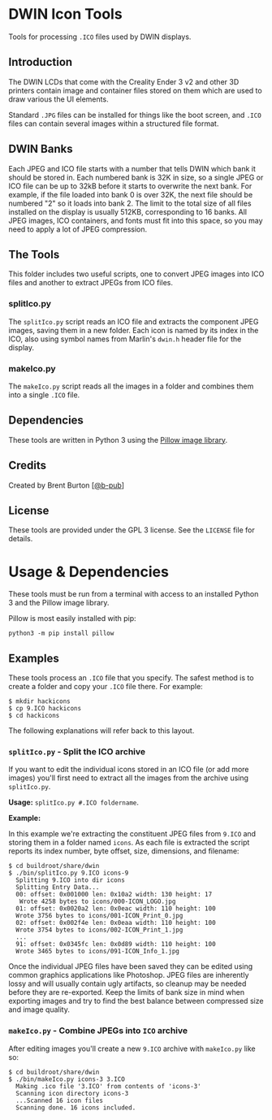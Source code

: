 # DWIN Icon Tools

Tools for processing `.ICO` files used by DWIN displays.

## Introduction

The DWIN LCDs that come with the Creality Ender 3 v2 and other 3D printers contain image and container files stored on them which are used to draw various the UI elements.

Standard `.JPG` files can be installed for things like the boot screen, and `.ICO` files can contain several images within a structured file format.

## DWIN Banks

Each JPEG and ICO file starts with a number that tells DWIN which bank it should be stored in. Each numbered bank is 32K in size, so a single JPEG or ICO file can be up to 32kB before it starts to overwrite the next bank. For example, if the file loaded into bank 0 is over 32K, the next file should be numbered "2" so it loads into bank 2. The limit to the total size of all files installed on the display is usually 512KB, corresponding to 16 banks. All JPEG images, ICO containers, and fonts must fit into this space, so you may need to apply a lot of JPEG compression.

## The Tools

This folder includes two useful scripts, one to convert JPEG images into ICO files and another to extract JPEGs from ICO files.

### splitIco.py

The `splitIco.py` script reads an ICO file and extracts the component JPEG images, saving them in a new folder. Each icon is named by its index in the ICO, also using symbol names from Marlin's `dwin.h` header file for the display.

### makeIco.py

The `makeIco.py` script reads all the images in a folder and combines them into a single `.ICO` file.

## Dependencies

These tools are written in Python 3 using the [Pillow image library](https://pillow.readthedocs.io/en/latest/index.html).

## Credits

Created by Brent Burton [[@b-pub](https://github.com/import-tiago-pub)]

## License

These tools are provided under the GPL 3 license. See the `LICENSE` file for details.

# Usage & Dependencies

These tools must be run from a terminal with access to an installed Python 3 and the Pillow image library.

Pillow is most easily installed with pip:

    python3 -m pip install pillow

## Examples

These tools process an `.ICO` file that you specify. The safest method is to create a folder and copy your `.ICO` file there. For example:

	$ mkdir hackicons
	$ cp 9.ICO hackicons
	$ cd hackicons

The following explanations will refer back to this layout.

### `splitIco.py` - Split the ICO archive

If you want to edit the individual icons stored in an ICO file (or add more images) you'll first need to extract all the images from the archive using `splitIco.py`.

**Usage:** `splitIco.py #.ICO foldername`.

**Example:**

In this example we're extracting the constituent JPEG files from `9.ICO` and storing them in a folder named `icons`. As each file is extracted the script reports its index number, byte offset, size, dimensions, and filename:

    $ cd buildroot/share/dwin
    $ ./bin/splitIco.py 9.ICO icons-9
      Splitting 9.ICO into dir icons
      Splitting Entry Data...
      00: offset: 0x001000 len: 0x10a2 width: 130 height: 17
       Wrote 4258 bytes to icons/000-ICON_LOGO.jpg
      01: offset: 0x0020a2 len: 0x0eac width: 110 height: 100
      Wrote 3756 bytes to icons/001-ICON_Print_0.jpg
      02: offset: 0x002f4e len: 0x0eaa width: 110 height: 100
      Wrote 3754 bytes to icons/002-ICON_Print_1.jpg
      ...
      91: offset: 0x0345fc len: 0x0d89 width: 110 height: 100
      Wrote 3465 bytes to icons/091-ICON_Info_1.jpg

Once the individual JPEG files have been saved they can be edited using common graphics applications like Photoshop. JPEG files are inherently lossy and will usually contain ugly artifacts, so cleanup may be needed before they are re-exported. Keep the limits of bank size in mind when exporting images and try to find the best balance between compressed size and image quality.

### `makeIco.py` - Combine JPEGs into `ICO` archive

After editing images you'll create a new `9.ICO` archive with `makeIco.py` like so:

    $ cd buildroot/share/dwin
    $ ./bin/makeIco.py icons-3 3.ICO
      Making .ico file '3.ICO' from contents of 'icons-3'
      Scanning icon directory icons-3
      ...Scanned 16 icon files
      Scanning done. 16 icons included.
